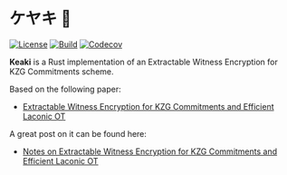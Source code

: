 # ケヤキ 🌳

[![License][mit-badge]][mit-url]
[![Build][actions-badge]][actions-url]
[![Codecov][codecov-badge]][codecov-url]

[mit-badge]: https://img.shields.io/badge/license-MIT-blue.svg
[mit-url]: https://github.com/brech1/we-kzg/blob/master/LICENSE
[actions-badge]: https://github.com/brech1/we-kzg/actions/workflows/build.yml/badge.svg
[actions-url]: https://github.com/brech1/we-kzg/actions?query=branch%3Amaster
[codecov-badge]: https://codecov.io/github/brech1/we-kzg/graph/badge.svg
[codecov-url]: https://app.codecov.io/github/brech1/we-kzg/

**Keaki** is a Rust implementation of an Extractable Witness Encryption for KZG Commitments scheme.

Based on the following paper:

- [Extractable Witness Encryption for KZG Commitments and Efficient Laconic OT](https://eprint.iacr.org/2024/264.pdf)

A great post on it can be found here:

- [Notes on Extractable Witness Encryption for KZG Commitments and Efficient Laconic OT](https://www.leku.blog/kzg-we/)
